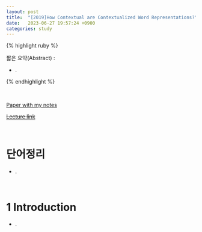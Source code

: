 ```yaml
---
layout: post
title:  "[2019]How Contextual are Contextualized Word Representations?"
date:   2023-06-27 19:57:24 +0900
categories: study
---
```







{% highlight ruby %}


짧은 요약(Abstract) :    
* .  


{% endhighlight %}  

<br/>


[Paper with my notes]()  


[~~Lecture link~~]()  

<br/>

# 단어정리  
* .  








<br/>

# 1 Introduction  
* .  
